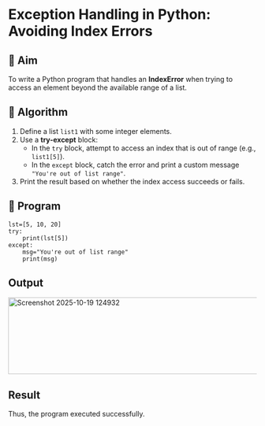 # Exception Handling in Python: Avoiding Index Errors

## 🎯 Aim
To write a Python program that handles an **IndexError** when trying to access an element beyond the available range of a list.

## 🧠 Algorithm
1. Define a list `list1` with some integer elements.
2. Use a **try-except** block:
   - In the `try` block, attempt to access an index that is out of range (e.g., `list1[5]`).
   - In the `except` block, catch the error and print a custom message `"You're out of list range"`.
3. Print the result based on whether the index access succeeds or fails.

## 🧾 Program
```
lst=[5, 10, 20]
try:
    print(lst[5])
except:
    msg="You're out of list range"
    print(msg)
```

## Output
<img width="599" height="156" alt="Screenshot 2025-10-19 124932" src="https://github.com/user-attachments/assets/2aa88f12-2726-4591-a502-409a629cd3d0" />

## Result
Thus, the program executed successfully.
